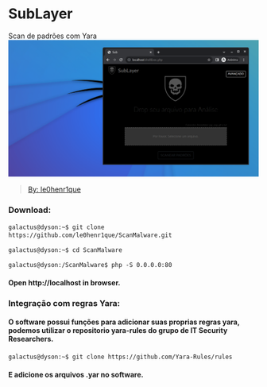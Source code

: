 # SubLayer
Scan de padrões com Yara   
[![Banner](bng/banner.png)]()    
  
> [By: le0henr1que](https://github.com/le0henr1que/ "le0henr1que")  

### Download:  
```
galactus@dyson:~$ git clone https://github.com/le0henr1que/ScanMalware.git 
```

```
galactus@dyson:~$ cd ScanMalware
```

```
galactus@dyson:/ScanMalware$ php -S 0.0.0.0:80   
```  

#### Open http://localhost in browser.  

### Integração com regras Yara:  
#### O software possui funções para adicionar suas proprias regras yara, podemos utilizar o repositorio yara-rules do grupo de IT Security Researchers.  
```
galactus@dyson:~$ git clone https://github.com/Yara-Rules/rules
```  

#### E adicione os arquivos .yar no software.  
